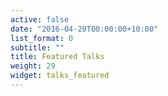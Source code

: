 ```yaml
---
active: false
date: "2016-04-20T00:00:00+10:00"
list_format: 0
subtitle: ""
title: Featured Talks
weight: 29
widget: talks_featured
---
```

